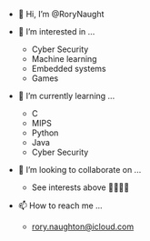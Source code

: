 - 👋 Hi, I’m @RoryNaught
- 👀 I’m interested in ...
  - Cyber Security 
  - Machine learning
  - Embedded systems
  - Games
 
- 🌱 I’m currently learning ...
  - C
  - MIPS
  - Python
  - Java
  - Cyber Security 
    
- 💞️ I’m looking to collaborate on ...
  - See interests above ☝🏼☝🏼

- 📫 How to reach me ...
  - rory.naughton@icloud.com  

<!---
RoryNaught/RoryNaught is a ✨ special ✨ repository because its `README.md` (this file) appears on your GitHub profile.
You can click the Preview link to take a look at your changes.
--->
